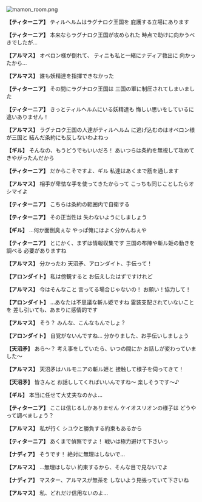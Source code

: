 
![mamon_room.png](../images/backgrounds/mamon_room.png)

**【ティターニア】**
ティルヘルムはラグナロク王国を
庇護する立場にあります

**【ティターニア】**
本来ならラグナロク王国が攻められた
時点で助けに向かうべきでしたが…

**【アルマス】**
オベロン様が倒れて、
ティニも私と一緒にナディア救出に
向かったから…

**【アルマス】**
誰も妖精達を指揮できなかった

**【ティターニア】**
その間にラグナロク王国は
三国の軍に制圧されてしまいました

**【ティターニア】**
きっとティルヘルムにいる妖精達も
悔しい思いをしているに
違いありません！

**【アルマス】**
ラグナロク王国の人達がティルヘルム
に逃げ込むのはオベロン様が三国と
結んだ条約にも反しないわよねっ

**【ギル】**
そんなの、もうどうでもいいだろ！
あいつらは条約を無視して攻めて
きやがったんだから

**【ティターニア】**
だからこそですよ、ギル
私達はあくまで筋を通します

**【アルマス】**
相手が卑怯な手を使ってきたからって
こっちも同じことしたらオシマイよ

**【ティターニア】**
こちらは条約の範囲内で自衛する

**【ティターニア】**
その正当性は
失わないようにしましょう

**【ギル】**
…何か面倒臭ぇな
やっぱ俺にはよく分かんねぇや

**【ティターニア】**
とにかく、まずは情報収集です
三国の布陣や斬ル姫の動きを調べる
必要がありますね

**【アルマス】**
分かったわ
天沼矛、アロンダイト、手伝って！

**【アロンダイト】**
私は傍観すると
お伝えしたはずですけれど

**【アルマス】**
今はそんなこと
言ってる場合じゃないの！
お願い！協力して！

**【アロンダイト】**
…あなたは不思議な斬ル姫ですね
霊装支配されていないことを
差し引いても、あまりに感情的です

**【アルマス】**
そう？
みんな、こんなもんでしょ？

**【アロンダイト】**
自覚がないんですね…
分かりました、お手伝いしましょう

**【天沼矛】**
あら～？
考え事をしていたら、いつの間にか
お話しが変わっていました～

**【アルマス】**
天沼矛はハルモニアの斬ル姫と
接触して様子を伺ってきて！

**【天沼矛】**
皆さんと
お話ししてくればいいんですね～
楽しそうです～♪

**【ギル】**
本当に任せて大丈夫なのかよ…

**【ティターニア】**
ここは信じるしかありません
ケイオスリオンの様子は
どうやって調べましょう？

**【アルマス】**
私が行く
シユウと勝負する約束もあるから

**【ティターニア】**
あくまで偵察ですよ！
戦いは極力避けて下さいっ

**【ナディア】**
そうです！
絶対に無理はしないで…

**【アルマス】**
…無理はしない
約束するから、そんな目で見ないでよ

**【ナディア】**
マスター、アルマスが無茶を
しないよう見張っていて下さいね

**【アルマス】**
私、どれだけ信用ないのよ…

